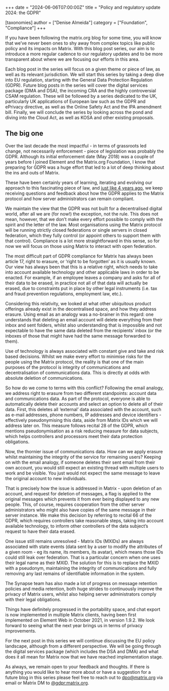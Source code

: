 +++
date = "2024-06-06T07:00:00Z"
title = "Policy and regulatory update 2024: the GDPR"

[taxonomies]
author = ["Denise Almeida"]
category = ["Foundation", "Compliance"]
+++

If you have been following the matrix.org blog for some time, you will know that we’ve never been ones to shy away from complex topics like public policy and its impacts on Matrix. With this blog post series, our aim is to introduce a more regular cadence to our regulatory updates and to be more transparent about where we are focusing our efforts in this area.

Each blog post in the series will focus on a given theme or piece of law, as well as its relevant jurisdiction. We will start this series by taking a deep dive into EU regulation, starting with the General Data Protection Regulation (GDPR). Future blog posts in the series will cover the digital services package (DMA and DSA), the incoming CRA and the highly controversial CSAM regulation. These will be followed by a series dedicated to the UK, particularly UK applications of European law such as the GDPR and ePrivacy directive, as well as the Online Safety Act and the IPA amendment bill. Finally, we will conclude the series by looking across the pond and diving into the Cloud Act, as well as KOSA and other existing proposals. 

<!-- more -->

## The big one

Over the last decade the most impactful - in terms of grassroots led change, not necessarily enforcement - piece of legislation was probably the GDPR. Although its initial enforcement date (May 2018) was a couple of years before I joined Element and the Matrix.org Foundation, I know that preparing for GDPR was a huge effort that led to a lot of deep thinking about the ins and outs of Matrix. 

These have been certainly years of learning, iterating and evolving our approach to this fascinating piece of law, and [just like 4 years ago](https://www.matrix.org/blog/2018/05/08/gdpr-compliance-in-matrix), we keep receiving questions and feedback about how the GDPR applies to the Matrix protocol and how server administrators can remain compliant.

We maintain the view that the GDPR was not built for a decentralised digital world, after all we are (for now!) the exception, not the rule. This does not mean, however, that we don’t make every effort possible to comply with the spirit and the letter of the law. Most organisations using the Matrix protocol will be running strictly closed federations or single servers in closed federation, which they fully control (or appoint others to support them with that control). Compliance is a lot more straightforward in this sense, so for now we will focus on those using Matrix to interact with open federation.

The most difficult part of GDPR compliance for Matrix has always been article 17, right to erasure, or ‘right to be forgotten’ as it is usually known. Our view has always been that this is a relative right, which needs to take into account available technology and other applicable laws in order to be enacted. For example, if an employee leaves a company and asks for all of their data to be erased, in practice not all of that data will actually be erased, due to constraints put in place by other legal instruments (i.e. tax and fraud prevention regulations, employment law, etc.). 

Considering this relativity, we looked at what other ubiquitous product offerings already exist in the decentralised space, and how they address erasure. Using email as an analogy was a no-brainer in this regard: one understands that deleting an email account will delete everything from their inbox and sent folders, whilst also understanding that is impossible and not expectable to have the same data deleted from the recipients’ inbox (or the inboxes of those that might have had the same message forwarded to them). 

Use of technology is always associated with constant give and take and risk based decisions. Whilst we make every effort to minimise risks for the people using the Matrix protocol, the reality is that one of the main purposes of the protocol is integrity of communications and decentralisation of communications data. This is directly at odds with absolute deletion of communications.

So how do we come to terms with this conflict? Following the email analogy, we address right to erasure from two different standpoints: account data and communications data. As part of the protocol, everyone is able to automatically delete their accounts and select an option to delete all of their data. First, this deletes all ‘external’ data associated with the account, such as e-mail addresses, phone numbers, IP addresses and device identifiers - effectively pseudonymising this data, aside from Matrix IDs which we will address later on. This measure follows recital 28 of the GDPR, which mentions pseudonymisation as a risk reducing measure for data subjects, which helps controllers and processors meet their data protection obligations. 

Now, the thornier issue of communications data. How can we apply erasure whilst maintaining the integrity of the service for remaining users? Keeping on with the email analogy, if someone deletes their sent email from their own account, you would still expect an existing thread with multiple users to work and be visible. You just would not expect the same message to leave the original account to new individuals.

That is precisely how the issue is addressed in Matrix - upon deletion of an account, and request for deletion of messages, a flag is applied to the original messages which prevents it from ever being displayed to any new people. This, of course, requires cooperation from the other server administrators who might also have copies of the same message in their server instance. We make this decision by referring to recital 66 of the GDPR, which requires controllers take reasonable steps, taking into account available technology, to inform other controllers of the data subject’s request to have their data erased. 

One issue still remains unresolved - Matrix IDs (MXIDs) are always associated with state events (data sent by a user to modify the attributes of a given room - eg its name, its members, its avatar), which means those IDs could still leak over federation. That is a particular concern when one uses their legal name as their MXID. The solution for this is to replace the MXID with a pseudonym, maintaining the integrity of communications and fully removing any last remains of identifiable information in the system.

The Synapse team has also made a lot of progress on message retention policies and media retention, both huge strides to continuously improve the privacy of Matrix users, whilst also helping server administrators comply with their legal obligations.

Things have definitely progressed in the portability space, and chat export is now implemented in multiple Matrix clients, having been first implemented on Element Web in October 2021, in version 1.9.2. We look forward to seeing what the next year brings us in terms of privacy improvements.

For the next post in this series we will continue discussing the EU policy landscape, although from a different perspective. We will be going through the digital services package (which includes the DSA and DMA) and what does it all mean for Matrix now that we have reached implementation stage.

As always, we remain open to your feedback and thoughts. If there is anything you would like to hear more about or have a suggestion for a future blog in this series please feel free to reach out to [dpo@matrix.org](mailto:dpo@matrix.org) via email or Matrix DM to [@gdpr:matrix.org](https://matrix.to/#/@gdpr:matrix.org). 
